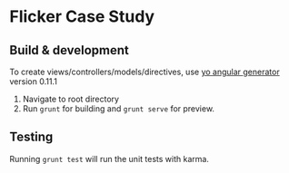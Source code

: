 # Flicker Case Study

## Build & development

To create views/controllers/models/directives, use [yo angular generator](https://github.com/yeoman/generator-angular) version 0.11.1

1. Navigate to root directory
2. Run `grunt` for building and `grunt serve` for preview.

## Testing

Running `grunt test` will run the unit tests with karma.


